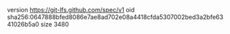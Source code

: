 version https://git-lfs.github.com/spec/v1
oid sha256:0647888bfed8086e7ae8ad702e08a4418cfda5307002bed3a2bfe6341026b5a0
size 3480
